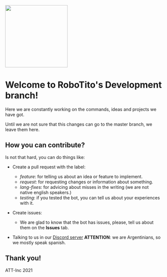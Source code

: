 <img src="https://i.imgur.com/6ocVOuW.jpg" width="200" height="200">


# Welcome to RoboTito's Development branch!
Here we are constantly working on the commands, ideas and projects we have got.

Until we are not sure that this changes can go to the master branch, we leave them here.

## How you can contribute?
Is not that hard, you can do things like:

- Create a pull request with the label:
    - *feature*: for telling us about an idea or feature to implement.
    - *request*: for requesting changes or information about something.
    - *lang-fixes*: for advicing about misses in the writing (we are not native english speakers.)
    - *testing*: if you tested the bot, you can tell us about your experiences with it.

- Create issues:
    - We are glad to know that the bot has issues, please, tell us about them on the **Issues** tab.

- Talking to us in our [Discord server](https://discord.gg/W2ReeE6kV5) **ATTENTION**: we are Argentinians, so we mostly speak spanish.

## Thank you!
ATT-Inc 2021

